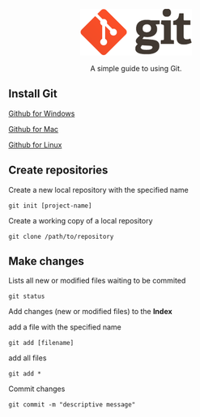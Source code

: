 <p align="center">
	<img alt="Git" src="./img/git-icon.png">
</p>
<p align="center">A simple guide to using Git.</p>

## Install Git

[Github for Windows](https://windows.github.com)

[Github for Mac](https://mac.github.com)

[Github for Linux](http://git-scm.com/book/en/Getting-Started-Installing-Git)


## Create repositories

Create a new local repository with the specified name

```
git init [project-name]
```

Create a working copy of a local repository

```
git clone /path/to/repository
```

## Make changes

Lists all new or modified files waiting to be commited

```
git status
```

Add changes (new or modified files) to the **Index**

add a file with the specified name

```
git add [filename]
```

add all files

```
git add *
```

Commit changes

```
git commit -m "descriptive message"
```

